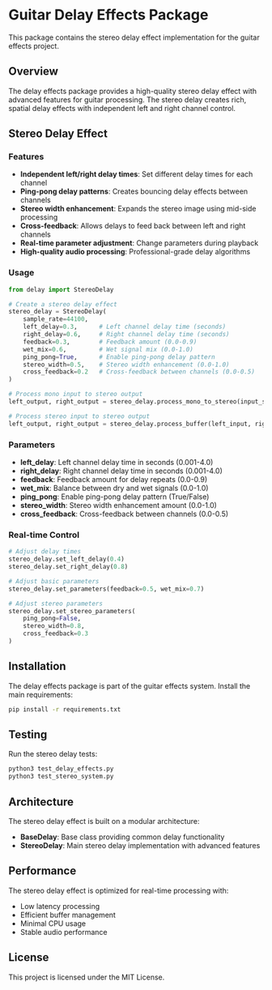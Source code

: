 # Guitar Delay Effects Package

This package contains the stereo delay effect implementation for the guitar
effects project.

## Overview

The delay effects package provides a high-quality stereo delay effect with
advanced features for guitar processing. The stereo delay creates rich, spatial
delay effects with independent left and right channel control.

## Stereo Delay Effect

### Features

- **Independent left/right delay times**: Set different delay times for each
  channel
- **Ping-pong delay patterns**: Creates bouncing delay effects between channels
- **Stereo width enhancement**: Expands the stereo image using mid-side
  processing
- **Cross-feedback**: Allows delays to feed back between left and right channels
- **Real-time parameter adjustment**: Change parameters during playback
- **High-quality audio processing**: Professional-grade delay algorithms

### Usage

```python
from delay import StereoDelay

# Create a stereo delay effect
stereo_delay = StereoDelay(
    sample_rate=44100,
    left_delay=0.3,      # Left channel delay time (seconds)
    right_delay=0.6,     # Right channel delay time (seconds)
    feedback=0.3,        # Feedback amount (0.0-0.9)
    wet_mix=0.6,         # Wet signal mix (0.0-1.0)
    ping_pong=True,      # Enable ping-pong delay pattern
    stereo_width=0.5,    # Stereo width enhancement (0.0-1.0)
    cross_feedback=0.2   # Cross-feedback between channels (0.0-0.5)
)

# Process mono input to stereo output
left_output, right_output = stereo_delay.process_mono_to_stereo(input_signal)

# Process stereo input to stereo output
left_output, right_output = stereo_delay.process_buffer(left_input, right_input)
```

### Parameters

- **left_delay**: Left channel delay time in seconds (0.001-4.0)
- **right_delay**: Right channel delay time in seconds (0.001-4.0)
- **feedback**: Feedback amount for delay repeats (0.0-0.9)
- **wet_mix**: Balance between dry and wet signals (0.0-1.0)
- **ping_pong**: Enable ping-pong delay pattern (True/False)
- **stereo_width**: Stereo width enhancement amount (0.0-1.0)
- **cross_feedback**: Cross-feedback between channels (0.0-0.5)

### Real-time Control

```python
# Adjust delay times
stereo_delay.set_left_delay(0.4)
stereo_delay.set_right_delay(0.8)

# Adjust basic parameters
stereo_delay.set_parameters(feedback=0.5, wet_mix=0.7)

# Adjust stereo parameters
stereo_delay.set_stereo_parameters(
    ping_pong=False,
    stereo_width=0.8,
    cross_feedback=0.3
)
```

## Installation

The delay effects package is part of the guitar effects system. Install the main
requirements:

```bash
pip install -r requirements.txt
```

## Testing

Run the stereo delay tests:

```bash
python3 test_delay_effects.py
python3 test_stereo_system.py
```

## Architecture

The stereo delay effect is built on a modular architecture:

- **BaseDelay**: Base class providing common delay functionality
- **StereoDelay**: Main stereo delay implementation with advanced features

## Performance

The stereo delay effect is optimized for real-time processing with:

- Low latency processing
- Efficient buffer management
- Minimal CPU usage
- Stable audio performance

## License

This project is licensed under the MIT License.
